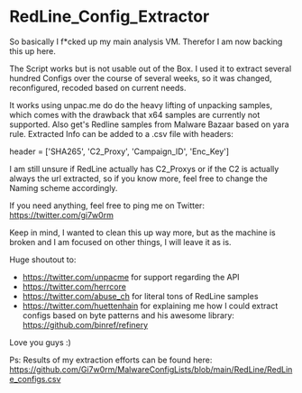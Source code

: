 # RedLine_Config_Extractor
So basically I f*cked up my main analysis VM. Therefor I am now backing this up here.

The Script works but is not usable out of the Box. I used it to extract several hundred Configs over the course of several weeks, so it was changed, reconfigured, recoded based on current needs. 

It works using unpac.me do do the heavy lifting of unpacking samples, which comes with the drawback that x64 samples are currently not supported.
Also get's Redline samples from Malware Bazaar based on yara rule. 
Extracted Info can be added to a .csv file with headers:

header = ['SHA265', 'C2_Proxy', 'Campaign_ID', 'Enc_Key']

I am still unsure if RedLine actually has C2_Proxys or if the C2 is actually always the url extracted, so if you know more, feel free to change the Naming scheme accordingly.

If you need anything, feel free to ping me on Twitter: https://twitter.com/gi7w0rm

Keep in mind, I wanted to clean this up way more, but as the machine is broken and I am focused on other things, I will leave it as is.

Huge shoutout to:
- https://twitter.com/unpacme for support regarding the API
- https://twitter.com/herrcore
- https://twitter.com/abuse_ch for literal tons of RedLine samples
- https://twitter.com/huettenhain for explaining me how I could extract configs based on byte patterns and his awesome library: https://github.com/binref/refinery

Love you guys :) 

Ps: Results of my extraction efforts can be found here:
https://github.com/Gi7w0rm/MalwareConfigLists/blob/main/RedLine/RedLine_configs.csv
